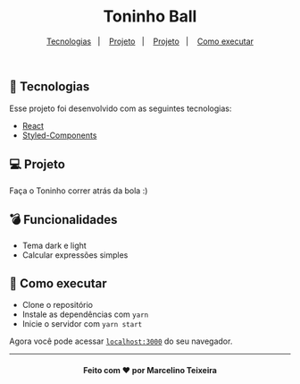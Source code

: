<h1 align="center">
  Toninho Ball
</h1>

<p align="center">
  <a href="#-tecnologias">Tecnologias</a>&nbsp;&nbsp;&nbsp;|&nbsp;&nbsp;&nbsp;
  <a href="#-projeto">Projeto</a>&nbsp;&nbsp;&nbsp;|&nbsp;&nbsp;&nbsp;
  <a href="#-funcionalidades">Projeto</a>&nbsp;&nbsp;&nbsp;|&nbsp;&nbsp;&nbsp;
  <a href="#-como-executar">Como executar</a>
</p>

<br>

<p align="center">
    <!-- https://github.com/Marceometry/Toninho-Ball -->
  <!-- <img alt="Project Mockup" src=".github/mockup.gif" width="100%"> -->
</p>

## 🧪 Tecnologias

Esse projeto foi desenvolvido com as seguintes tecnologias:

- [React](https://reactjs.org)
- [Styled-Components](https://styled-components.com/)

## 💻 Projeto

<!-- <h4> Acesse em: https://toninho-ball.vercel.app </h4> -->

Faça o Toninho correr atrás da bola :)

## 💣 Funcionalidades

- Tema dark e light
- Calcular expressões simples

## 🚀 Como executar

- Clone o repositório
- Instale as dependências com `yarn`
- Inicie o servidor com `yarn start`

Agora você pode acessar [`localhost:3000`](http://localhost:3000) do seu navegador.

---

<h4 align="center"> Feito com ♥ por Marcelino Teixeira </h4>
